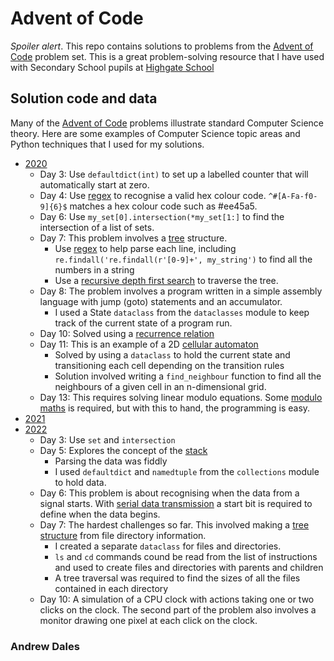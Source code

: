 # Advent of Code

*Spoiler alert*. This repo contains solutions to problems from the [Advent of Code](https://adventofcode.com/) problem set. This is a great problem-solving resource that I have used with Secondary School pupils at [Highgate School](https://www.highgateschool.org.uk/)

## Solution code and data
Many of the [Advent of Code](https://adventofcode.com/) problems illustrate standard Computer Science theory. Here are some examples of Computer Science topic areas and Python techniques that I used for my solutions.
- [2020](https://github.com/AndrewDales/advent_of_code/tree/main/Advent%20of%20Code/2020)
  - Day 3: Use `defaultdict(int)` to set up a labelled counter that will automatically start at zero.
  - Day 4: Use [regex](https://en.wikipedia.org/wiki/Regular_expression) to recognise a valid hex colour code. `^#[A-Fa-f0-9]{6}$` matches a hex colour code such as #ee45a5.
  - Day 6: Use `my_set[0].intersection(*my_set[1:]` to find the intersection of a list of sets.
  - Day 7: This problem involves a [tree](https://en.wikipedia.org/wiki/Tree_(data_structure)) structure.
    - Use [regex](https://en.wikipedia.org/wiki/Regular_expression) to help parse each line, including `re.findall('re.findall(r'[0-9]+', my_string')` to find all the numbers in a string
    - Use a [recursive depth first search](https://www.techiedelight.com/depth-first-search/) to traverse the tree.
  - Day 8: The problem involves a program written in a simple assembly language with jump (goto) statements and an accumulator.
    - I used a State `dataclass` from the `dataclasses` module to keep track of the current state of a program run.
  - Day 10: Solved using a [recurrence relation](https://en.wikipedia.org/wiki/Recurrence_relation)
  - Day 11: This is an example of a 2D [cellular automaton](https://en.wikipedia.org/wiki/Cellular_automaton)
    - Solved by using a `dataclass` to hold the current state and transitioning each cell depending on the transition rules
    - Solution involved writing a `find_neighbour` function to find all the neighbours of a given cell in an n-dimensional grid.
  - Day 13: This requires solving linear modulo equations. Some [modulo maths](https://www.omnicalculator.com/math/chinese-remainder#example-using-the-chinese-remainder-theorem) is required, but with this to hand, the programming is easy.
- [2021](https://github.com/AndrewDales/advent_of_code/tree/main/Advent%20of%20Code/2021)
- [2022](https://github.com/AndrewDales/advent_of_code/tree/main/Advent%20of%20Code/2022)
  - Day 3: Use `set` and `intersection`
  - Day 5: Explores the concept of the [stack](https://en.wikipedia.org/wiki/Stack_(abstract_data_type))
    - Parsing the data was fiddly
    - I used `defaultdict` and `namedtuple` from the `collections` module to hold data.
  - Day 6: This problem is about recognising when the data from a signal starts. With [serial data transmission](https://learn.sparkfun.com/tutorials/serial-communication/all) a start bit is required to define when the data begins. 
  - Day 7: The hardest challenges so far. This involved making a [tree structure](https://en.wikipedia.org/wiki/Tree_(data_structure)) from file directory information.
    - I created a separate `dataclass` for files and directories. 
    - `ls` and `cd` commands cound be read from the list of instructions and used to create files and directories with parents and children
    - A tree traversal was required to find the sizes of all the files contained in each directory
  - Day 10: A simulation of a CPU clock with actions taking one or two clicks on the clock. The second part of the problem also involves a monitor drawing one pixel at each click on the clock.

### Andrew Dales